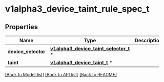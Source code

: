 # v1alpha3_device_taint_rule_spec_t

## Properties
Name | Type | Description | Notes
------------ | ------------- | ------------- | -------------
**device_selector** | [**v1alpha3_device_taint_selector_t**](v1alpha3_device_taint_selector.md) \* |  | [optional] 
**taint** | [**v1alpha3_device_taint_t**](v1alpha3_device_taint.md) \* |  | 

[[Back to Model list]](../README.md#documentation-for-models) [[Back to API list]](../README.md#documentation-for-api-endpoints) [[Back to README]](../README.md)


